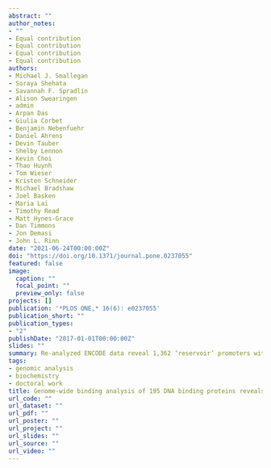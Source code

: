```yaml
---
abstract: ""
author_notes:
- ""
- Equal contribution
- Equal contribution
- Equal contribution
- Equal contribution
authors:
- Michael J. Smallegan
- Soraya Shehata
- Savannah F. Spradlin
- Alison Swearingen
- admin
- Arpan Das
- Giulia Corbet
- Benjamin Nebenfuehr
- Daniel Ahrens
- Devin Tauber
- Shelby Lennon
- Kevin Choi
- Thao Huynh
- Tom Wieser
- Kristen Schneider
- Michael Bradshaw
- Joel Basken
- Maria Lai
- Timothy Read
- Matt Hynes-Grace
- Dan Timmons
- Jon Demasi
- John L. Rinn
date: "2021-06-24T00:00:00Z"
doi: "https://doi.org/10.1371/journal.pone.0237055"
featured: false
image:
  caption: ""
  focal_point: ""
  preview_only: false
projects: []
publication: '*PLOS ONE,* 16(6): e0237055'
publication_short: ""
publication_types:
- "2"
publishDate: "2017-01-01T00:00:00Z"
slides: ""
summary: Re-analyzed ENCODE data reveal 1,362 ‘reservoir’ promoters with up to 111 different DNA-binding proteins present but no steady-state RNA expression.
tags:
- genomic analysis
- biochemistry
- doctoral work
title: Genome-wide binding analysis of 195 DNA binding proteins reveals “reservoir” promoters and human specific SVA-repeat family regulation
url_code: ""
url_dataset: ""
url_pdf: ""
url_poster: ""
url_project: ""
url_slides: ""
url_source: ""
url_video: ""
---
```


